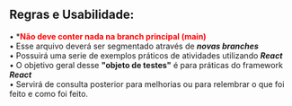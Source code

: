 ## Regras e Usabilidade:
• ***<span style="color:#f00">Não deve conter nada na branch principal (main)</span>**  
• Esse arquivo deverá ser segmentado através de ***novas branches***  
• Possuirá uma serie de exemplos práticos de atividades utilizando ***React***  
• O objetivo geral desse **"objeto de testes"** é para práticas do framework ***React***  
• Servirá de consulta posterior para melhorias ou para relembrar o que foi feito e como foi feito.  

